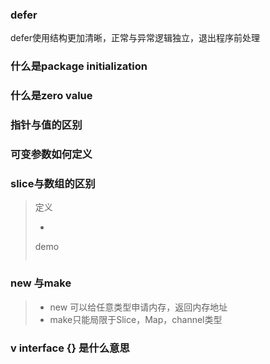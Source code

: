 ### defer

defer使用结构更加清晰，正常与异常逻辑独立，退出程序前处理



### 什么是package initialization



### 什么是zero value



### 指针与值的区别





### 可变参数如何定义



### slice与数组的区别

> 定义
>
> - 
>
> demo
>
> ```go
> 
> ```
>
> 

### new 与make

> - new 可以给任意类型申请内存，返回内存地址
> - make只能局限于Slice，Map，channel类型

### v interface {} 是什么意思

